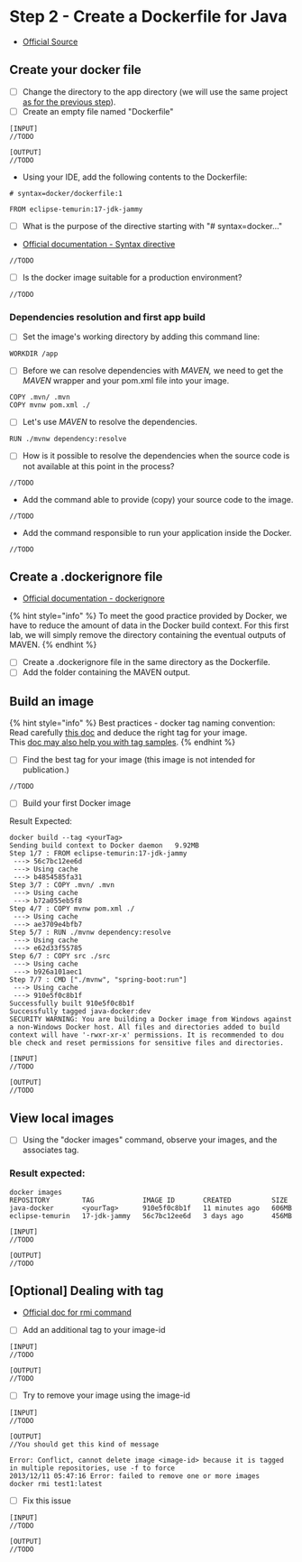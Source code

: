 # Step 2 - Create a Dockerfile for Java

* [Official Source](https://docs.docker.com/language/java/build-images/#create-a-dockerfile-for-java)

## Create your docker file

* [ ] Change the directory to the app directory (we will use the same project [as for the previous step](step-1-run-the-project-outside-docker.md)).
* [ ] Create an empty file named "Dockerfile"

```
[INPUT]
//TODO

[OUTPUT]
//TODO
```

* Using your IDE, add the following contents to the Dockerfile:

```
# syntax=docker/dockerfile:1

FROM eclipse-temurin:17-jdk-jammy
```

* [ ] What is the purpose of the directive starting with "# syntax=docker..."

<!---->

* [Official documentation - Syntax directive](https://docs.docker.com/build/dockerfile/frontend/)

```
//TODO
```

* [ ] Is the docker image suitable for a production environment?

```
//TODO
```

### Dependencies resolution and first app build

* [ ] Set the image's working directory by adding this command line:

```
WORKDIR /app
```

* [ ] Before we can resolve dependencies with _MAVEN,_ we need to get the _MAVEN_ wrapper and your pom.xml file into your image.

```
COPY .mvn/ .mvn
COPY mvnw pom.xml ./
```

* [ ] Let's use _MAVEN_ to resolve the dependencies.

```
RUN ./mvnw dependency:resolve
```

* [ ] How is it possible to resolve the dependencies when the source code is not available at this point in the process?

```
//TODO
```

* Add the command able to provide (copy) your source code to the image.

```
//TODO
```

* Add the command responsible to run your application inside the Docker.

```
//TODO
```

## Create a .dockerignore file

* [Official documentation - dockerignore](https://docs.docker.com/language/java/build-images/#create-a-dockerignore-file)

{% hint style="info" %}
To meet the good practice provided by Docker, we have to reduce the amount of data in the Docker build context. For this first lab, we will simply remove the directory containing the eventual outputs of MAVEN.
{% endhint %}

* [ ] Create a .dockerignore file in the same directory as the Dockerfile.
* [ ] Add the folder containing the MAVEN output.

## Build an image

{% hint style="info" %}
Best practices - docker tag naming convention:\
Read carefully [this doc](https://docs.docker.com/develop/dev-best-practices/) and deduce the right tag for your image.\
This [doc may also help you with tag samples](https://docs.docker.com/engine/reference/commandline/tag/).
{% endhint %}

* [ ] Find the best tag for your image (this image is not intended for publication.)

```
//TODO
```

* [ ] Build your first Docker image

Result Expected:

```
docker build --tag <yourTag>
Sending build context to Docker daemon   9.92MB
Step 1/7 : FROM eclipse-temurin:17-jdk-jammy
 ---> 56c7bc12ee6d
 ---> Using cache
 ---> b4854585fa31
Step 3/7 : COPY .mvn/ .mvn
 ---> Using cache
 ---> b72a055eb5f8
Step 4/7 : COPY mvnw pom.xml ./
 ---> Using cache
 ---> ae3709e4bfb7
Step 5/7 : RUN ./mvnw dependency:resolve
 ---> Using cache
 ---> e62d33f55785
Step 6/7 : COPY src ./src
 ---> Using cache
 ---> b926a101aec1
Step 7/7 : CMD ["./mvnw", "spring-boot:run"]
 ---> Using cache
 ---> 910e5f0c8b1f
Successfully built 910e5f0c8b1f
Successfully tagged java-docker:dev
SECURITY WARNING: You are building a Docker image from Windows against a non-Windows Docker host. All files and directories added to build context will have '-rwxr-xr-x' permissions. It is recommended to dou
ble check and reset permissions for sensitive files and directories.

```

```
[INPUT]
//TODO

[OUTPUT]
//TODO
```

## View local images

* [ ] Using the "docker images" command, observe your images, and the associates tag.

### Result expected: 

```
docker images
REPOSITORY        TAG            IMAGE ID       CREATED          SIZE
java-docker       <yourTag>      910e5f0c8b1f   11 minutes ago   606MB
eclipse-temurin   17-jdk-jammy   56c7bc12ee6d   3 days ago       456MB
```

```
[INPUT]
//TODO

[OUTPUT]
//TODO
```

## \[Optional] Dealing with tag

* [Official doc for rmi command](https://docs.docker.com/engine/reference/commandline/rmi/)

<!---->

* [ ] Add an additional tag to your image-id

```
[INPUT]
//TODO

[OUTPUT]
//TODO
```

* [ ] Try to remove your image using the image-id

```
[INPUT]
//TODO
```

```
[OUTPUT]
//You should get this kind of message

Error: Conflict, cannot delete image <image-id> because it is tagged in multiple repositories, use -f to force
2013/12/11 05:47:16 Error: failed to remove one or more images
docker rmi test1:latest
```

* [ ] Fix this issue&#x20;

```
[INPUT]
//TODO

[OUTPUT]
//TODO
```
